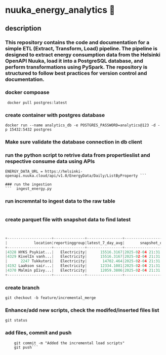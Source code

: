 # nuuka_energy_analytics 🚀

## description

### This repository contains the code and documentation for a simple ETL (Extract, Transform, Load) pipeline. The pipeline is designed to extract energy consumption data from the Helsinki OpenAPI Nuuka, load it into a PostgreSQL database, and perform transformations using PySpark. The repository is structured to follow best practices for version control and documentation.

### docker compoase
``` docker pull postgres:latest```

### create container with postgres database
```docker run --name analytics_db -e POSTGRES_PASSWORD=analytics@123 -d -p 15432:5432 postgres```

### Make sure validate the database connection in db client

### run the python script to retrive data from propertieslist and respective consume data using APIs

``` LIST_URL= https://helsinki-openapi.nuuka.cloud/api/v1.0/Property/List
ENERGY_DATA_URL = https://helsinki-openapi.nuuka.cloud/api/v1.0/EnergyData/Daily/ListByProperty ```

### run the ingestion
```  ingest_energy.py
```
### run incremntal to ingest data to the raw table

```  merge_energy_consumption.py
```
### create parquet file with snapshot data to find latest

``` energy_consume_snapshot.py


+--------------------+--------------+----------------+--------------------+
|            location|reportinggroup|latest_7_day_avg|       snapshot_date|
+--------------------+--------------+----------------+--------------------+
|4328 HYKS Psykiat...|   Electricity|      15516.3167|2025-02-04 21:31:...|
|4329 KivelΣn vanh...|   Electricity|      15516.3167|2025-02-04 21:31:...|
|      2247 Tukkutori|   Electricity|       14702.464|2025-02-04 21:31:...|
|4192 Laakson sair...|   Electricity|      12334.1081|2025-02-04 21:31:...|
|4370 Malmin pΣivy...|   Electricity|      12059.3806|2025-02-04 21:31:...|
+--------------------+--------------+----------------+--------------------+
```

### create branch
``` git checkout -b feature/incremental_merge ```
### Enhance/add new scripts, check the modifed/inserted files list
``` git status ```
### add files, commit and push
``` git add .
    git commit -m "Added the incremental load scripts" 
    git push```


